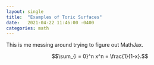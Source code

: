 ```yaml
---
layout: single
title:  "Examples of Toric Surfaces"
date:   2021-04-22 11:46:00 -0400
categories: math
---
```

This is me messing around trying to figure out MathJax.

$$\sum_{i = 0}^n x^n = \frac{1}{1-x}.$$

<!--\\[k^5\\]-->
